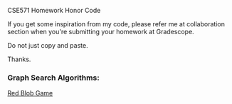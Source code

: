 CSE571 Homework Honor Code

If you get some inspiration from my code, please refer me at collaboration section when you're submitting your homework at Gradescope.

Do not just copy and paste.

Thanks.

### Graph Search Algorithms:
[Red Blob Game](https://www.redblobgames.com/pathfinding/a-star/implementation.html#python-dijkstra)

